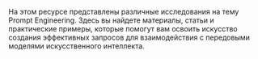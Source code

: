 На этом ресурсе представлены различные исследования на тему Prompt Engineering. Здесь вы найдете материалы, статьи и практические примеры, которые помогут вам освоить искусство создания эффективных запросов для взаимодействия с передовыми моделями искусственного интеллекта. 
